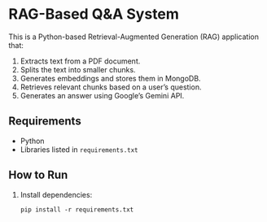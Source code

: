 # RAG-Based Q&A System

This is a Python-based Retrieval-Augmented Generation (RAG) application that:
1. Extracts text from a PDF document.
2. Splits the text into smaller chunks.
3. Generates embeddings and stores them in MongoDB.
4. Retrieves relevant chunks based on a user’s question.
5. Generates an answer using Google’s Gemini API.

## Requirements
- Python 
- Libraries listed in `requirements.txt`

## How to Run
1. Install dependencies:
   ```terminal
   pip install -r requirements.txt